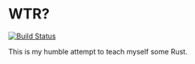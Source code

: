 # WTR?
[![Build Status](https://api.travis-ci.org/magniff/wtr.svg?branch=master)](https://travis-ci.org/magniff/wtr)

This is my humble attempt to teach myself some Rust.
